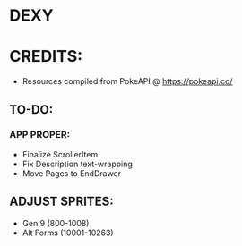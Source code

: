 # DEXY

# CREDITS:
- Resources compiled from PokeAPI @ https://pokeapi.co/


## TO-DO:
### APP PROPER:
- Finalize ScrollerItem
- Fix Description text-wrapping
- Move Pages to EndDrawer
  
## ADJUST SPRITES:
- Gen 9 (800-1008)
- Alt Forms (10001-10263)